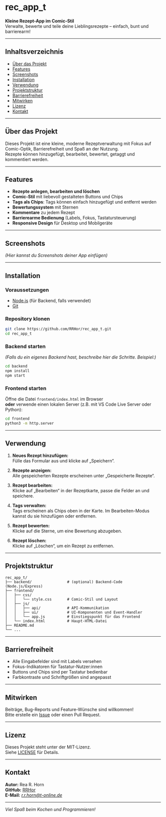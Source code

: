 # rec_app_t

**Kleine Rezept-App im Comic-Stil**  
Verwalte, bewerte und teile deine Lieblingsrezepte – einfach, bunt und barrierearm!

---

## Inhaltsverzeichnis

- [Über das Projekt](#über-das-projekt)
- [Features](#features)
- [Screenshots](#screenshots)
- [Installation](#installation)
- [Verwendung](#verwendung)
- [Projektstruktur](#projektstruktur)
- [Barrierefreiheit](#barrierefreiheit)
- [Mitwirken](#mitwirken)
- [Lizenz](#lizenz)
- [Kontakt](#kontakt)

---

## Über das Projekt

Dieses Projekt ist eine kleine, moderne Rezeptverwaltung mit Fokus auf Comic-Optik, Barrierefreiheit und Spaß an der Nutzung.  
Rezepte können hinzugefügt, bearbeitet, bewertet, getaggt und kommentiert werden.

---

## Features

- **Rezepte anlegen, bearbeiten und löschen**
- **Comic-Stil** mit liebevoll gestalteten Buttons und Chips
- **Tags als Chips**: Tags können einfach hinzugefügt und entfernt werden
- **Bewertungssystem** mit Sternen
- **Kommentare** zu jedem Rezept
- **Barrierearme Bedienung** (Labels, Fokus, Tastatursteuerung)
- **Responsive Design** für Desktop und Mobilgeräte

---

## Screenshots

*(Hier kannst du Screenshots deiner App einfügen)*

---

## Installation

### Voraussetzungen

- [Node.js](https://nodejs.org/) (für Backend, falls verwendet)
- [Git](https://git-scm.com/)

### Repository klonen

```bash
git clone https://github.com/RRHor/rec_app_t.git
cd rec_app_t
```

### Backend starten

*(Falls du ein eigenes Backend hast, beschreibe hier die Schritte. Beispiel:)*

```bash
cd backend
npm install
npm start
```

### Frontend starten

Öffne die Datei `frontend/index.html` im Browser  
**oder** verwende einen lokalen Server (z.B. mit VS Code Live Server oder Python):

```bash
cd frontend
python3 -m http.server
```

---

## Verwendung

1. **Neues Rezept hinzufügen:**  
   Fülle das Formular aus und klicke auf „Speichern“.

2. **Rezepte anzeigen:**  
   Alle gespeicherten Rezepte erscheinen unter „Gespeicherte Rezepte“.

3. **Rezept bearbeiten:**  
   Klicke auf „Bearbeiten“ in der Rezeptkarte, passe die Felder an und speichere.

4. **Tags verwalten:**  
   Tags erscheinen als Chips oben in der Karte. Im Bearbeiten-Modus kannst du sie hinzufügen oder entfernen.

5. **Rezept bewerten:**  
   Klicke auf die Sterne, um eine Bewertung abzugeben.

6. **Rezept löschen:**  
   Klicke auf „Löschen“, um ein Rezept zu entfernen.

---

## Projektstruktur

```text
rec_app_t/
├── backend/                # (optional) Backend-Code (Node.js/Express)
├── frontend/
│   ├── css/
│   │   └── style.css       # Comic-Stil und Layout
│   ├── js/
│   │   ├── api/            # API-Kommunikation
│   │   ├── ui/             # UI-Komponenten und Event-Handler
│   │   └── app.js          # Einstiegspunkt für das Frontend
│   └── index.html          # Haupt-HTML-Datei
├── README.md
└── ...
```

---

## Barrierefreiheit

- Alle Eingabefelder sind mit Labels versehen
- Fokus-Indikatoren für Tastatur-Nutzer:innen
- Buttons und Chips sind per Tastatur bedienbar
- Farbkontraste und Schriftgrößen sind angepasst

---

## Mitwirken

Beiträge, Bug-Reports und Feature-Wünsche sind willkommen!  
Bitte erstelle ein [Issue](https://github.com/RRHor/rec_app_t/issues) oder einen Pull Request.

---

## Lizenz

Dieses Projekt steht unter der MIT-Lizenz.  
Siehe [LICENSE](LICENSE) für Details.

---

## Kontakt

**Autor:** Rea R. Horn  
**GitHub:** [RRHor](https://github.com/RRHor)  
**E-Mail:** *r.r.horn@t-online.de*

---

*Viel Spaß beim Kochen und Programmieren!*
